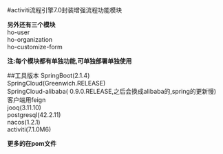 #activiti流程引擎7.0封装增强流程功能模块

**另外还有三个模块**  
ho-user  
ho-organization  
ho-customize-form  

**注:每个模块都有单独功能,可单独部署单独使用**

##工具版本
SpringBoot(2.1.4)  
SpringCloud(Greenwich.RELEASE)  
SpringCloud-alibaba( 0.9.0.RELEASE,之后会换成alibaba的,spring的更新慢)  
客户端用feign  
jooq(3.11.10)    
postgresql(42.2.11)  
nacos(1.2.1)  
activiti(7.1.0M6)  
  
**更多的在pom文件**
